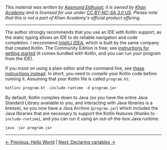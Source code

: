_This material was written by [Aasmund Eldhuset](https://eldhuset.net/); it is owned by [Khan Academy](https://www.khanacademy.org/) and is licensed for use under [CC BY-NC-SA 3.0 US](https://creativecommons.org/licenses/by-nc-sa/3.0/us/). Please note that this is not a part of Khan Academy's official product offering._

---


The author strongly recommends that you use an IDE with Kotlin support, as the static typing allows an IDE to do reliable navigation and code completion. I recommend [IntelliJ IDEA](https://www.jetbrains.com/idea/), which is built by the same company that created Kotlin. The Community Edition is free; see [instructions for getting started](https://kotlinlang.org/docs/tutorials/getting-started.html) (it comes bundled with Kotlin, and you can run your program from the IDE).

If you insist on using a plain editor and the command line, see [these instructions instead](https://kotlinlang.org/docs/tutorials/command-line.html). In short, you need to _compile_ your Kotlin code before running it. Assuming that your Kotlin file is called `program.kt`:

```kotlin
kotlinc program.kt -include-runtime -d program.jar
```

By default, Kotlin compiles down to Java (so you have the entire Java Standard Library available to you, and interacting with Java libraries is a breeze), so you now have a Java Archive (`program.jar`) which includes the Java libraries that are necessary to support the Kotlin features (thanks to `-include-runtime`), and you can run it using an out-of-the-box Java runtime:

```kotlin
java -jar program.jar
```




---

[← Previous: Hello World](hello-world.html) | [Next: Declaring variables →](declaring-variables.html)
